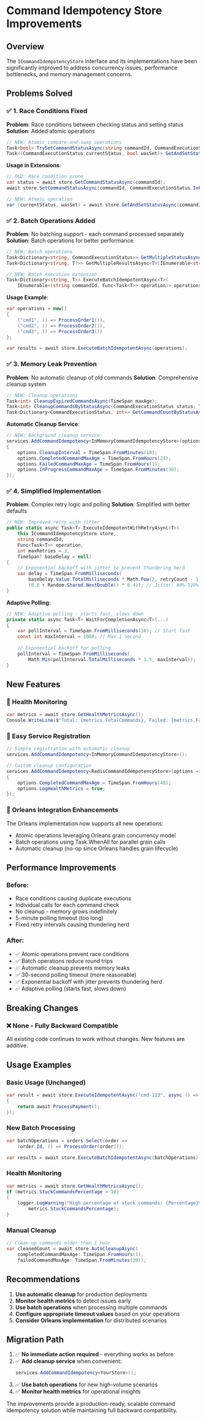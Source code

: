 # Command Idempotency Store Improvements

## Overview

The `ICommandIdempotencyStore` interface and its implementations have been significantly improved to address concurrency issues, performance bottlenecks, and memory management concerns.

## Problems Solved

### ✅ 1. Race Conditions Fixed

**Problem**: Race conditions between checking status and setting status
**Solution**: Added atomic operations

```csharp
// NEW: Atomic compare-and-swap operations
Task<bool> TrySetCommandStatusAsync(string commandId, CommandExecutionStatus expectedStatus, CommandExecutionStatus newStatus);
Task<(CommandExecutionStatus currentStatus, bool wasSet)> GetAndSetStatusAsync(string commandId, CommandExecutionStatus newStatus);
```

**Usage in Extensions**:
```csharp
// OLD: Race condition prone
var status = await store.GetCommandStatusAsync(commandId);
await store.SetCommandStatusAsync(commandId, CommandExecutionStatus.InProgress);

// NEW: Atomic operation
var (currentStatus, wasSet) = await store.GetAndSetStatusAsync(commandId, CommandExecutionStatus.InProgress);
```

### ✅ 2. Batch Operations Added

**Problem**: No batching support - each command processed separately
**Solution**: Batch operations for better performance

```csharp
// NEW: Batch operations
Task<Dictionary<string, CommandExecutionStatus>> GetMultipleStatusAsync(IEnumerable<string> commandIds);
Task<Dictionary<string, T?>> GetMultipleResultsAsync<T>(IEnumerable<string> commandIds);

// NEW: Batch execution extension
Task<Dictionary<string, T>> ExecuteBatchIdempotentAsync<T>(
    IEnumerable<(string commandId, Func<Task<T>> operation)> operations);
```

**Usage Example**:
```csharp
var operations = new[]
{
    ("cmd1", () => ProcessOrder1()),
    ("cmd2", () => ProcessOrder2()),
    ("cmd3", () => ProcessOrder3())
};

var results = await store.ExecuteBatchIdempotentAsync(operations);
```

### ✅ 3. Memory Leak Prevention

**Problem**: No automatic cleanup of old commands
**Solution**: Comprehensive cleanup system

```csharp
// NEW: Cleanup operations
Task<int> CleanupExpiredCommandsAsync(TimeSpan maxAge);
Task<int> CleanupCommandsByStatusAsync(CommandExecutionStatus status, TimeSpan maxAge);
Task<Dictionary<CommandExecutionStatus, int>> GetCommandCountByStatusAsync();
```

**Automatic Cleanup Service**:
```csharp
// NEW: Background cleanup service
services.AddCommandIdempotency<InMemoryCommandIdempotencyStore>(options =>
{
    options.CleanupInterval = TimeSpan.FromMinutes(10);
    options.CompletedCommandMaxAge = TimeSpan.FromHours(24);
    options.FailedCommandMaxAge = TimeSpan.FromHours(1);
    options.InProgressCommandMaxAge = TimeSpan.FromMinutes(30);
});
```

### ✅ 4. Simplified Implementation

**Problem**: Complex retry logic and polling
**Solution**: Simplified with better defaults

```csharp
// NEW: Improved retry with jitter
public static async Task<T> ExecuteIdempotentWithRetryAsync<T>(
    this ICommandIdempotencyStore store,
    string commandId,
    Func<Task<T>> operation,
    int maxRetries = 3,
    TimeSpan? baseDelay = null)
{
    // Exponential backoff with jitter to prevent thundering herd
    var delay = TimeSpan.FromMilliseconds(
        baseDelay.Value.TotalMilliseconds * Math.Pow(2, retryCount - 1) * 
        (0.8 + Random.Shared.NextDouble() * 0.4)); // Jitter: 80%-120%
}
```

**Adaptive Polling**:
```csharp
// NEW: Adaptive polling - starts fast, slows down
private static async Task<T> WaitForCompletionAsync<T>(...)
{
    var pollInterval = TimeSpan.FromMilliseconds(10); // Start fast
    const int maxInterval = 1000; // Max 1 second
    
    // Exponential backoff for polling
    pollInterval = TimeSpan.FromMilliseconds(
        Math.Min(pollInterval.TotalMilliseconds * 1.5, maxInterval));
}
```

## New Features

### 🎯 Health Monitoring

```csharp
var metrics = await store.GetHealthMetricsAsync();
Console.WriteLine($"Total: {metrics.TotalCommands}, Failed: {metrics.FailureRate:F1}%");
```

### 🎯 Easy Service Registration

```csharp
// Simple registration with automatic cleanup
services.AddCommandIdempotency<InMemoryCommandIdempotencyStore>();

// Custom cleanup configuration
services.AddCommandIdempotency<RedisCommandIdempotencyStore>(options =>
{
    options.CompletedCommandMaxAge = TimeSpan.FromHours(48);
    options.LogHealthMetrics = true;
});
```

### 🎯 Orleans Integration Enhancements

The Orleans implementation now supports all new operations:
- Atomic operations leveraging Orleans grain concurrency model
- Batch operations using Task.WhenAll for parallel grain calls
- Automatic cleanup (no-op since Orleans handles grain lifecycle)

## Performance Improvements

### Before:
- Race conditions causing duplicate executions
- Individual calls for each command check
- No cleanup - memory grows indefinitely  
- 5-minute polling timeout (too long)
- Fixed retry intervals causing thundering herd

### After:
- ✅ Atomic operations prevent race conditions
- ✅ Batch operations reduce round trips
- ✅ Automatic cleanup prevents memory leaks
- ✅ 30-second polling timeout (more reasonable)
- ✅ Exponential backoff with jitter prevents thundering herd
- ✅ Adaptive polling (starts fast, slows down)

## Breaking Changes

### ❌ None - Fully Backward Compatible

All existing code continues to work without changes. New features are additive.

## Usage Examples

### Basic Usage (Unchanged)
```csharp
var result = await store.ExecuteIdempotentAsync("cmd-123", async () =>
{
    return await ProcessPayment();
});
```

### New Batch Processing
```csharp
var batchOperations = orders.Select(order => 
    (order.Id, () => ProcessOrder(order)));

var results = await store.ExecuteBatchIdempotentAsync(batchOperations);
```

### Health Monitoring
```csharp
var metrics = await store.GetHealthMetricsAsync();
if (metrics.StuckCommandsPercentage > 10)
{
    logger.LogWarning("High percentage of stuck commands: {Percentage}%", 
        metrics.StuckCommandsPercentage);
}
```

### Manual Cleanup
```csharp
// Clean up commands older than 1 hour
var cleanedCount = await store.AutoCleanupAsync(
    completedCommandMaxAge: TimeSpan.FromHours(1),
    failedCommandMaxAge: TimeSpan.FromMinutes(30));
```

## Recommendations

1. **Use automatic cleanup** for production deployments
2. **Monitor health metrics** to detect issues early
3. **Use batch operations** when processing multiple commands
4. **Configure appropriate timeout values** based on your operations
5. **Consider Orleans implementation** for distributed scenarios

## Migration Path

1. ✅ **No immediate action required** - everything works as before
2. ✅ **Add cleanup service** when convenient:
   ```csharp
   services.AddCommandIdempotency<YourStore>();
   ```
3. ✅ **Use batch operations** for new high-volume scenarios
4. ✅ **Monitor health metrics** for operational insights

The improvements provide a production-ready, scalable command idempotency solution while maintaining full backward compatibility.